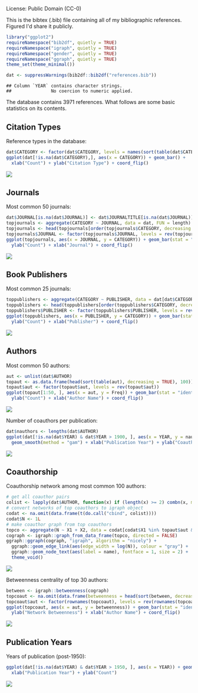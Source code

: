 License: Public Domain (CC-0)

This is the bibtex (.bib) file containing all of my bibliographic references. Figured I'd share it publicly.

``` r
library("ggplot2")
requireNamespace("bib2df", quietly = TRUE)
requireNamespace("igraph", quietly = TRUE)
requireNamespace("gender", quietly = TRUE)
requireNamespace("ggraph", quietly = TRUE)
theme_set(theme_minimal())
```

``` r
dat <- suppressWarnings(bib2df::bib2df("references.bib"))
```

    ## Column `YEAR` contains character strings.
    ##               No coercion to numeric applied.

The database contains 3971 references. What follows are some basic statistics on its contents.

Citation Types
--------------

Reference types in the database:

``` r
dat$CATEGORY <- factor(dat$CATEGORY, levels = names(sort(table(dat$CATEGORY))))
ggplot(dat[!is.na(dat$CATEGORY),], aes(x = CATEGORY)) + geom_bar() + 
  xlab("Count") + ylab("Citation Type") + coord_flip()
```

![](https://i.imgur.com/0ticEsk.png)

Journals
--------

Most common 50 journals:

``` r
dat$JOURNAL[is.na(dat$JOURNAL)] <- dat$JOURNALTITLE[is.na(dat$JOURNAL)]
topjournals <- aggregate(CATEGORY ~ JOURNAL, data = dat, FUN = length)
topjournals <- head(topjournals[order(topjournals$CATEGORY, decreasing = TRUE), ], 50)
topjournals$JOURNAL <- factor(topjournals$JOURNAL, levels = rev(topjournals$JOURNAL))
ggplot(topjournals, aes(x = JOURNAL, y = CATEGORY)) + geom_bar(stat = "identity") + 
  ylab("Count") + xlab("Journal") + coord_flip()
```

![](https://i.imgur.com/mG5HYOr.png)

Book Publishers
---------------

Most common 25 journals:

``` r
toppublishers <- aggregate(CATEGORY ~ PUBLISHER, data = dat[dat$CATEGORY == "BOOK",], FUN = length)
toppublishers <- head(toppublishers[order(toppublishers$CATEGORY, decreasing = TRUE), ], 25)
toppublishers$PUBLISHER <- factor(toppublishers$PUBLISHER, levels = rev(toppublishers$PUBLISHER))
ggplot(toppublishers, aes(x = PUBLISHER, y = CATEGORY)) + geom_bar(stat = "identity") + 
  ylab("Count") + xlab("Publisher") + coord_flip()
```

![](https://i.imgur.com/p4skR6G.png)

Authors
-------

Most common 50 authors:

``` r
aut <- unlist(dat$AUTHOR)
topaut <- as.data.frame(head(sort(table(aut), decreasing = TRUE), 100))
topaut$aut <- factor(topaut$aut, levels = rev(topaut$aut))
ggplot(topaut[1:50, ], aes(x = aut, y = Freq)) + geom_bar(stat = "identity") + 
  ylab("Count") + xlab("Author Name") + coord_flip()
```

![](https://i.imgur.com/WjxaYOD.png)

Number of coauthors per publication:

``` r
dat$nauthors <- lengths(dat$AUTHOR)
ggplot(dat[!is.na(dat$YEAR) & dat$YEAR > 1900, ], aes(x = YEAR, y = nauthors)) + geom_point() + 
  geom_smooth(method = "gam") + xlab("Publication Year") + ylab("Coauthors per Publication")
```

![](https://i.imgur.com/sUjGunW.png)

Coauthorship
------------

Coauthorship network among most common 100 authors:

``` r
# get all coauthor pairs
colist <- lapply(dat$AUTHOR, function(x) if (length(x) >= 2) combn(x, m = 2) else NA_character_)
# convert networks of top coauthors to igraph object
codat <- na.omit(data.frame(t(do.call("cbind", colist))))
codat$N <- 1L
# make coauthor graph from top coauthors
topco <- aggregate(N ~ X1 + X2, data = codat[codat$X1 %in% topaut$aut & codat$X2 %in% topaut$aut, ], FUN = sum)
cograph <- igraph::graph_from_data_frame(topco, directed = FALSE)
ggraph::ggraph(cograph, "igraph", algorithm = "nicely") + 
  ggraph::geom_edge_link(aes(edge_width = log(N)), colour = "gray") + 
  ggraph::geom_node_text(aes(label = name), fontface = 1, size = 2) + 
  theme_void()
```

![](https://i.imgur.com/0dEfeu8.png)

Betweenness centrality of top 30 authors:

``` r
between <- igraph::betweenness(cograph)
topcoaut <- na.omit(data.frame(betweenness = head(sort(between, decreasing = TRUE), 30)))
topcoaut$aut <- factor(rownames(topcoaut), levels = rev(rownames(topcoaut)))
ggplot(topcoaut, aes(x = aut, y = betweenness)) + geom_bar(stat = "identity") + 
  ylab("Network Betweenness") + xlab("Author Name") + coord_flip()
```

![](https://i.imgur.com/TUqnV2l.png)

Publication Years
-----------------

Years of publication (post-1950):

``` r
ggplot(dat[!is.na(dat$YEAR) & dat$YEAR > 1950, ], aes(x = YEAR)) + geom_bar() +
  xlab("Publication Year") + ylab("Count")
```

![](https://i.imgur.com/iTl1UMr.png)
